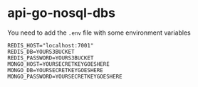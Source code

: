 # api-go-nosql-dbs

You need to add the `.env` file with some environment variables

```
REDIS_HOST="localhost:7001"
REDIS_DB=YOURS3BUCKET
REDIS_PASSWORD=YOURS3BUCKET
MONGO_HOST=YOURSECRETKEYGOESHERE
MONGO_DB=YOURSECRETKEYGOESHERE
MONGO_PASSWORD=YOURSECRETKEYGOESHERE
```